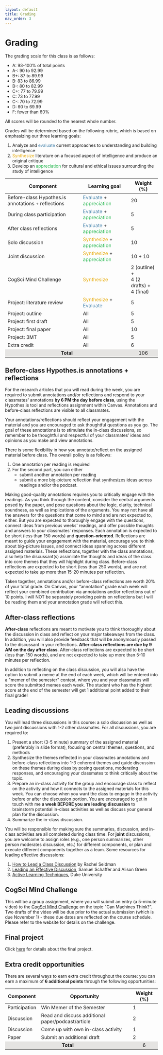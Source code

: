 ```yaml
---
layout: default
title: Grading
nav_order: 3
---
```


# Grading

The grading scale for this class is as follows:

- A:	93-100% of total points
- A-:	90 to 92.99 
- B+:	87 to 89.99 
- B:	83 to 86.99
- B-:	80 to 82.99
- C+:	77 to 79.99
- C:	73 to 77.99
- C-:	70 to 72.99
- D:	60 to 69.99
- F:	fewer than 60%

All scores will be rounded to the nearest whole number. 

Grades will be determined based on the following rubric, which is based on emphasizing our three learning goals: 
1. Analyze and <span style="color:#508AB0">evaluate</span> current approaches to understanding and building intelligence
2.  <span style="color:#E7AC10">Synthesize</span> literature on a focused aspect of intelligence and produce an original critique
3. Develop an <span style="color:#1CB447">appreciation</span> for cultural and ethical issues surrounding the study of intelligence


<table>
    <thead>
        <tr>
            <th>Component</th>
            <th>Learning goal</th>
            <th>Weight (%)</th>
        </tr>
    </thead>
    <tbody>
        <tr><td>Before-class Hypothes.is annotations + reflections</td><td><span style="color:#508AB0">Evaluate</span> + <span style="color:#1CB447">appreciation</span></td><td>20</td></tr>
        <tr><td>During class participation</td><td><span style="color:#508AB0">Evaluate</span> + <span style="color:#1CB447">appreciation</span></td><td>5</td></tr>
        <tr><td>After class reflections</td><td><span style="color:#508AB0">Evaluate</span> + <span style="color:#1CB447">appreciation</span></td><td>5</td></tr>
        <tr><td>Solo discussion</td><td><span style="color:#E7AC10">Synthesize</span> + <span style="color:#1CB447">appreciation</span></td><td>10</td></tr>
        <tr><td>Joint discussion</td><td><span style="color:#E7AC10">Synthesize</span> + <span style="color:#1CB447">appreciation</span></td><td>10 + 10</td></tr>
        <tr><td>CogSci Mind Challenge</td><td><span style="color:#E7AC10">Synthesize</span></td><td>2 (outline) + <br>4 (2 drafts) +<br> 4 (final)</td></tr>
        <tr><td>Project: literature review</td><td><span style="color:#E7AC10">Synthesize</span> + <span style="color:#508AB0">Evaluate</span></td><td>5</td></tr>
        <tr><td>Project: outline</td><td>All</td><td>5</td></tr>
        <tr><td>Project: first draft</td><td>All</td><td>5</td></tr>
        <tr><td>Project: final paper</td><td>All</td><td>10</td></tr>
        <tr><td>Project: 3MT</td><td>All</td><td>5</td></tr>
        <tr><td>Extra credit</td><td>All</td><td>6</td></tr>
        <tr><td style="text-align: center; vertical-align: middle;background-color:#E5E4E2" colspan=2><strong>Total</strong></td><td style="text-align: center; vertical-align: middle;background-color:#E5E4E2">106</td></tr>
    </tbody>
</table>

## Before-class Hypothes.is annotations + reflections

For the research articles that you will read during the week, you are required to submit annotations and/or reflections and respond to your classmates' annotations **by 6 PM the day before class**, using the Hypothes.is tool and reflections assignment within Canvas. Annotations and before-class reflections are visible to all classmates.

Your annotations/reflections should reflect your engagement with the material and you are encouraged to ask thoughtful questions as you go. The goal of these annotations is to stimulate the in-class discussions, so remember to be thoughtful and respectful of your classmates' ideas and opinions as you make and view annotations.

There is some flexibility in how you annotate/reflect on the assigned material before class. The overall policy is as follows: 
1. One annotation per reading is required
2. For the second part, you can either
    *	submit another annotation per reading
    *	submit a more big-picture reflection that synthesizes ideas across readings and/or the podcast. 
    
Making good-quality annotations requires you to critically engage with the readings. As you think through the content, consider the central arguments posed by the paper, and pose questions about the logic, clarity, technical soundness, as well as implications of the arguments. You may not have all the answers for the questions that come to mind and are not expected to, either. But you are expected to thoroughly engage with the questions, connect ideas from previous weeks' readings, and offer possible thoughts and answers to your classmates' responses. Each annotation is expected to be short (less than 150 words) and **question-oriented**. Reflections are meant to guide your engagement with the material, encourage you to think about big-picture issues, and connect ideas spanning across different assigned materials. These reflections, together with the class annotations, also help the discussant(s) assimilate the thoughts and ideas of the class into core themes that they will highlight during class. Before-class reflections are expected to be short (less than 250 words), and are not expected to take up more than 15-20 minutes per reflection. 

Taken together, annotations and/or before-class reflections are worth 20% of your total grade. On Canvas, your “annotation” grade each week will reflect your combined contribution via annotations and/or reflections out of 10 points. I will NOT be separately providing points on reflections but I will be reading them and your annotation grade will reflect this.


## After-class reflections


<strong>After-class</strong> reflections are meant to motivate you to think thoroughly about the discussion in class and reflect on your major takeaways from the class. In addition, you will also provide feedback that will be anonymously passed to the discussant in your reflections. **After-class reflections are due by 9 AM on the day after class**. After-class reflections are expected to be short (less than 150 words), and are not expected to take up more than 5-10 minutes per reflection. 

In addition to reflecting on the class discussion, you will also have the option to submit a meme at the end of each week, which will be entered into a "memer of the semester" contest, where you and your classmates will score the submitted memes each week. The student who has the highest score at the end of the semester will get 1 additional point added to their final grade!

## Leading discussions

You will lead three discussions in this course: a solo discussion as well as two joint discussions with 1-2 other classmates. For all discussions, you are required to:

1. Present a short (3-5 minute) summary of the assigned material (preferably in slide format), focusing on central themes, questions, and methods
2. Synthesize the themes reflected in your classmates annotations and before-class reflections into 1-3 coherent themes and guide discussion on these themes during class by posing questions, moderating responses, and encouraging your classmates to think critically about the topic. 
3. Prepare an in-class activity for the group and encourage class to reflect on the activity and how it connects to the assigned materials for this week. You can choose when you want the class to engage in the activity before or after the discussion portion. You are encouraged to get in touch with me **a week BEFORE you are leading discussion** to brainstorm potential in-class activities as well as discuss your general plan for the discussion.
4. Summarize the in-class discussion.

You will be responsible for making sure the summaries, discussion, and in-class activities are all completed during class time. For <strong>joint</strong> discussions, you are welcome to assign roles (e.g., one person summarizes, other person moderates discussion, etc.) for different components, or plan and execute different components together as a team. Some resources for leading effective discussions:
1. [How to Lead a Class Discussion](https://www.carleton.edu/history/resources/history-study-guides/leaddiscussion/) by Rachel Seidman
2. [Leading an Effective Discussion](https://poorvucenter.yale.edu/sites/default/files/files/discussion_leading.pdf), Samuel Schaffer and Alison Green
3. [Active Learning Techniques](https://learninginnovation.duke.edu/resources/art-and-science-of-teaching/active-learning-techniques-classroom/), Duke University

## CogSci Mind Challenge

This will be a group assignment, where you will submit an entry (a 5-minute video) to the <a href="https://cognitivesciencesociety.org/cogsci-mind-challenge/" target ="_blank">CogSci Mind Challenge</a> on the topic "Can Machines Think?". Two drafts of the video will be due prior to the actual submission (which is due November 1) - these due dates are reflected on the course schedule. Please refer to the website for details on the challenge.

## Final project

Click [here](https://teaching-cognition.github.io/mindsandmachines/Project.html) for details about the final project.

## Extra credit opportunities

There are several ways to earn extra credit throughout the course: you can earn a maximum of <strong>6 additional points</strong> through the following opportunities:

<table>
    <thead>
        <tr>
            <th>Component</th>
            <th>Opportunity</th>
            <th>Weight (%)</th>
        </tr>
    </thead>
    <tbody>
        <tr><td>Participation </td><td>Win Memer of the Semester</td><td>1</td></tr>
        <tr><td>Discussion</td><td>Read and discuss additional paper/podcast/article</td><td>2</td></tr>
        <tr><td>Discussion</td><td>Come up with own in-class activity</td><td>1</td></tr>
        <tr><td>Paper</td><td>Submit an additional draft</td><td>2</td></tr>
        <tr><td style="text-align: center; vertical-align: middle;background-color:#E5E4E2" colspan=2><strong>Total</strong></td><td style="text-align: center; vertical-align: middle;background-color:#E5E4E2">6</td></tr>
    </tbody>
</table>